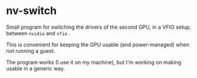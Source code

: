 # nv-switch

Small program for switching the drivers of the second GPU, in a VFIO setup, between `nvidia` and `vfio` .

This is convenient for keeping the GPU usable (and power-managed) when not running a guest.

The program works (I use it on my machine), but I'm working on making usable in a generic way.
